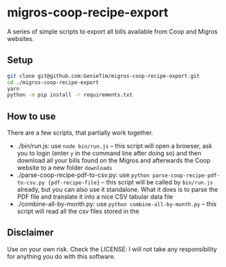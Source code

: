 # migros-coop-recipe-export

A series of simple scripts to export all bills available from Coop and Migros websites.

## Setup

```bash
git clone git@github.com:GenieTim/migros-coop-recipe-export.git
cd ./migros-coop-recipe-export
yarn
python -m pip install -r requirements.txt
```

## How to use

There are a few scripts, that partially work together.

- ./bin/run.js: use `node bin/run.js` – this script will open a browser, ask you to login (enter `y` in the command line after doing so) and then download all your bills found on the Migros and afterwards the Coop website to a new folder `downloads`
- ./parse-coop-recipe-pdf-to-csv.py: use `python parse-coop-recipe-pdf-to-csv.py {pdf-recipe-file}` – this script will be called by `bin/run.js` already, but you can also use it standalone. What it does is to parse the PDF file and translate it into a nice CSV tabular data file
- ./combine-all-by-month.py: use `python combine-all-by-month.py` – this script will read all the csv files stored in the

## Disclaimer

Use on your own risk.
Check the LICENSE: I will not take any responsibility for anything you do with this software.
